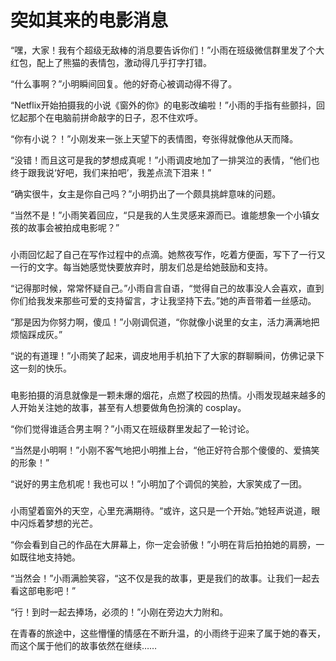 # 突如其来的电影消息

“嘿，大家！我有个超级无敌棒的消息要告诉你们！”小雨在班级微信群里发了个大红包，配上了熊猫的表情包，激动得几乎打字打错。

“什么事啊？”小明瞬间回复。他的好奇心被调动得不得了。

“Netflix开始拍摄我的小说《窗外的你》的电影改编啦！”小雨的手指有些颤抖，回忆起那个在电脑前拼命敲字的日子，忍不住欢呼。

“你有小说？！”小刚发来一张上天望下的表情图，夸张得就像他从天而降。

“没错！而且这可是我的梦想成真呢！”小雨调皮地加了一排哭泣的表情，“他们也终于跟我说‘好吧，我们来拍吧’，我差点流下泪来！”

“确实很牛，女主是你自己吗？”小明扔出了一个颇具挑衅意味的问题。

“当然不是！”小雨笑着回应，“只是我的人生灵感来源而已。谁能想象一个小镇女孩的故事会被拍成电影呢？”

###

小雨回忆起了自己在写作过程中的点滴。她熬夜写作，吃着方便面，写下了一行又一行的文字。每当她感觉快要放弃时，朋友们总是给她鼓励和支持。

“记得那时候，常常怀疑自己。”小雨自言自语，“觉得自己的故事没人会喜欢，直到你们给我发来那些可爱的支持留言，才让我坚持下去。”她的声音带着一丝感动。

“那是因为你努力啊，傻瓜！”小刚调侃道，“你就像小说里的女主，活力满满地把烦恼踩成灰。”

“说的有道理！”小雨笑了起来，调皮地用手机拍下了大家的群聊瞬间，仿佛记录下这一刻的快乐。

###

电影拍摄的消息就像是一颗未爆的烟花，点燃了校园的热情。小雨发现越来越多的人开始关注她的故事，甚至有人想要做角色扮演的 cosplay。

“你们觉得谁适合男主啊？”小雨又在班级群里发起了一轮讨论。

“当然是小明啊！”小刚不客气地把小明推上台，“他正好符合那个傻傻的、爱搞笑的形象！”

“说好的男主危机呢！我也可以！”小明加了个调侃的笑脸，大家笑成了一团。

###

小雨望着窗外的天空，心里充满期待。“或许，这只是一个开始。”她轻声说道，眼中闪烁着梦想的光芒。

“你会看到自己的作品在大屏幕上，你一定会骄傲！”小明在背后拍拍她的肩膀，一如既往地支持她。

“当然会！”小雨满脸笑容，“这不仅是我的故事，更是我们的故事。让我们一起去看这部电影吧！”

“行！到时一起去捧场，必须的！”小刚在旁边大力附和。

在青春的旅途中，这些懵懂的情感在不断升温，的小雨终于迎来了属于她的春天，而这个属于他们的故事依然在继续……